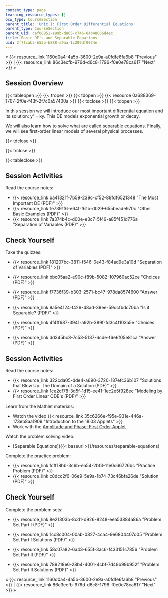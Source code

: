 ```yaml
---
content_type: page
learning_resource_types: []
ocw_type: CourseSection
parent_title: 'Unit I: First Order Differential Equations'
parent_type: CourseSection
parent_uid: caf00851-e89b-da65-c746-04b48066d4ec
title: Basic DE's and Separable Equations
uid: 2f7fcab3-b55b-b888-a9aa-1c209df0024e
---
```


« {{< resource_link 1160d0a4-4a5b-3600-2e9a-a0fdfe6fa6b8 "Previous" >}} | {{< resource_link 86c3ecfb-976d-d6c8-1796-f0e0e78ca617 "Next" >}} »

Session Overview
----------------

{{< tableopen >}}
{{< tropen >}}
{{< tdopen >}}
{{< resource 0a688369-1767-2f0e-f43f-2f7c0a57400a >}}
{{< tdclose >}}
{{< tdopen >}}


In this session we will introduce our most important differential equation and its solution: y' = ky. This DE models exponential growth or decay.

We will also learn how to solve what are called separable equations. Finally, we will see first-order linear models of several physical processes.


{{< tdclose >}}

{{< trclose >}}

{{< tableclose >}}

Session Activities
------------------

Read the course notes:

*   {{< resource_link ba41321f-7b59-239c-cf52-89fdf6521348 "The Most Important DE (PDF)" >}}
*   {{< resource_link 1e7391f6-e64f-f61b-d029-655beade970c "Other Basic Examples (PDF)" >}}
*   {{< resource_link 7a374b4c-d00e-e3c7-5f49-a85f451d776a "Separation of Variables (PDF)" >}}

Check Yourself
--------------

Take the quizzes:

*   {{< resource_link 181207bc-3811-f546-0e43-f84ad9e3a10d "Separation of Variables (PDF)" >}}
*   {{< resource_link bbc05aa2-e90c-f89b-5082-107960ac52ce "Choices (PDF)" >}}
*   {{< resource_link f7736f39-b303-2571-bc47-978da8574600 "Answer (PDF)" >}}
  
*   {{< resource_link 9a5e4124-f426-48ad-39ee-59dcfbdc70ba "Is it Separable? (PDF)" >}}
*   {{< resource_link 4f4ff687-3941-a92b-389f-fd3c4f103a5e "Choices (PDF)" >}}
*   {{< resource_link dd345bc8-7c53-5137-6cde-f6e6f05e81ca "Answer (PDF)" >}}

Session Activities
------------------

Read the course notes:

*   {{< resource_link 322cda05-dde4-a690-3720-187efc36b107 "Solutions that Blow Up: The Domain of a Solution (PDF)" >}}
*   {{< resource_link 1ce2cf78-3d5f-1d15-ee41-1ec2e5f928ec "Modeling by First Order Linear ODE's (PDF)" >}}

Learn from the Mathlet materials:

*   Watch the video {{< resource_link 35c6266e-f95e-931e-446a-173eb8aa1909 "Introduction to the 18.03 Applets" >}}
*   Work with the [Amplitude and Phase: First Order Applet](/ans7870/18/18.03SC/ampPhaseFirstOrder.html "Open in a new window.")

Watch the problem solving video:

*   [Separable Equations]({{< baseurl >}}/resources/separable-equations)

Complete the practice problem:

*   {{< resource_link fcff18bb-3c6b-ea54-2bf3-11e0c66726bc "Practice Problem (PDF)" >}}
*   {{< resource_link c8dcc2f6-06e9-5e9a-1b74-73c46bfa26de "Solution (PDF)" >}}

Check Yourself
--------------

Complete the problem sets:

*   {{< resource_link 8e21303b-8cd1-d926-8248-eea53884a86a "Problem Set Part I (PDF)" >}}
*   {{< resource_link 1cc8c004-00ab-0827-4ca4-9e6804407d05 "Problem Set Part I Solutions (PDF)" >}}
  
*   {{< resource_link 58c07a82-6a43-655f-3ac6-f433151c7856 "Problem Set Part II (PDF)" >}}
*   {{< resource_link 789218e6-28b4-4001-4cbf-7d49b99b952f "Problem Set Part II Solutions (PDF)" >}}

« {{< resource_link 1160d0a4-4a5b-3600-2e9a-a0fdfe6fa6b8 "Previous" >}} | {{< resource_link 86c3ecfb-976d-d6c8-1796-f0e0e78ca617 "Next" >}} »